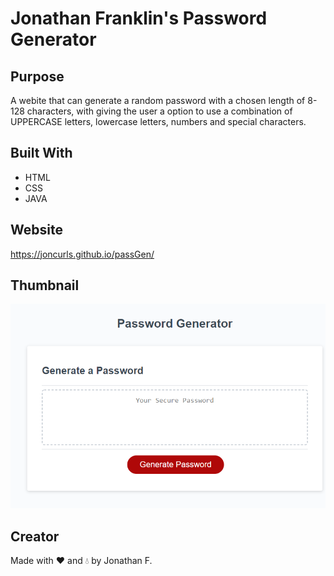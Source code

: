 # Jonathan Franklin's Password Generator

## Purpose
A webite that can generate a random password with a chosen length of 8-128 characters, with giving the user a option to use a combination of UPPERCASE letters, lowercase letters, numbers and special characters.

## Built With
* HTML
* CSS
* JAVA

## Website
https://joncurls.github.io/passGen/

## Thumbnail
![Screenshot](assets/thumbnail.PNG)

## Creator
Made with ❤️ and 💧 by Jonathan F.